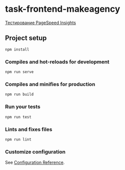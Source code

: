 # task-frontend-makeagency

[Тестирование PageSpeed Insights](https://developers.google.com/speed/pagespeed/insights/?hl=RU&url=https%3A%2F%2Fdealenx.github.io%2Ftask-frontend-makeagency%2F)

## Project setup

```
npm install
```

### Compiles and hot-reloads for development

```
npm run serve
```

### Compiles and minifies for production

```
npm run build
```

### Run your tests

```
npm run test
```

### Lints and fixes files

```
npm run lint
```

### Customize configuration

See [Configuration Reference](https://cli.vuejs.org/config/).
